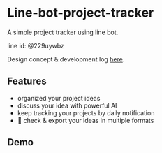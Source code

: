 # Line-bot-project-tracker

A simple project tracker using line bot.  

line id: @229uywbz  





Design concept & development log [here](https://tanimalx.notion.site/Line-Pre-assessment-15957b83ce5b8076ba8de5f45839909c?pvs=4).



  
## Features
- organized your project ideas
- discuss your idea with powerful AI
- keep tracking your projects by daily notification
- 🚧 check & export your ideas in multiple formats

## Demo

